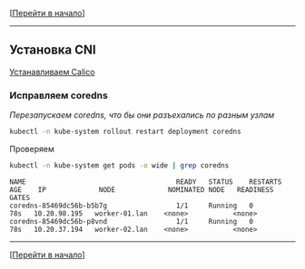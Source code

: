 [[Перейти в начало](../../README.md)]

---

## Установка CNI 

[Устанавливаем Calico](../install-calico/README.md)

### Исправляем coredns

*Перезапускаем coredns, что бы они разъехались по разным узлам*
```bash
kubectl -n kube-system rollout restart deployment coredns
```

Проверяем
```bash
kubectl -n kube-system get pods -o wide | grep coredns
```

```
NAME                                     READY   STATUS    RESTARTS      AGE    IP             NODE             NOMINATED NODE   READINESS GATES
coredns-85469dc56b-b5b7g                 1/1     Running   0             78s   10.20.98.195   worker-01.lan    <none>           <none>
coredns-85469dc56b-p8vnd                 1/1     Running   0             78s   10.20.37.194   worker-02.lan    <none>           <none>
```

---

[[Перейти в начало](../../README.md)]